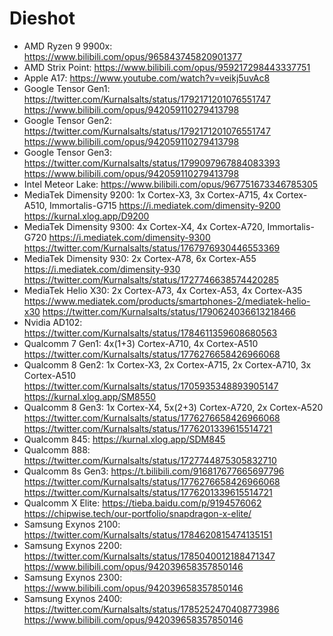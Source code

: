 # Dieshot

- AMD Ryzen 9 9900x: https://www.bilibili.com/opus/965843745820901377
- AMD Strix Point: https://www.bilibili.com/opus/959217298443337751
- Apple A17: https://www.youtube.com/watch?v=veikj5uvAc8
- Google Tensor Gen1: https://twitter.com/Kurnalsalts/status/1792171201076551747 https://www.bilibili.com/opus/942059110279413798
- Google Tensor Gen2: https://twitter.com/Kurnalsalts/status/1792171201076551747 https://www.bilibili.com/opus/942059110279413798
- Google Tensor Gen3: https://twitter.com/Kurnalsalts/status/1799097967884083393 https://www.bilibili.com/opus/942059110279413798
- Intel Meteor Lake: https://www.bilibili.com/opus/967751673346785305
- MediaTek Dimensity 9200: 1x Cortex-X3, 3x Cortex-A715, 4x Cortex-A510, Immortalis-G715 https://i.mediatek.com/dimensity-9200 https://kurnal.xlog.app/D9200
- MediaTek Dimensity 9300: 4x Cortex-X4, 4x Cortex-A720, Immortalis-G720 https://i.mediatek.com/dimensity-9300 https://twitter.com/Kurnalsalts/status/1767976930446553369
- MediaTek Dimensity 930: 2x Cortex-A78, 6x Cortex-A55 https://i.mediatek.com/dimensity-930 https://twitter.com/Kurnalsalts/status/1727746638574420285
- MediaTek Helio X30: 2x Cortex-A73, 4x Cortex-A53, 4x Cortex-A35 https://www.mediatek.com/products/smartphones-2/mediatek-helio-x30 https://twitter.com/Kurnalsalts/status/1790624036613218466
- Nvidia AD102: https://twitter.com/Kurnalsalts/status/1784611359608680563
- Qualcomm 7 Gen1: 4x(1+3) Cortex-A710, 4x Cortex-A510 https://twitter.com/Kurnalsalts/status/1776276658426966068
- Qualcomm 8 Gen2: 1x Cortex-X3, 2x Cortex-A715, 2x Cortex-A710, 3x Cortex-A510 https://twitter.com/Kurnalsalts/status/1705935348893905147 https://kurnal.xlog.app/SM8550
- Qualcomm 8 Gen3: 1x Cortex-X4, 5x(2+3) Cortex-A720, 2x Cortex-A520 https://twitter.com/Kurnalsalts/status/1776276658426966068 https://twitter.com/Kurnalsalts/status/1776201339615514721
- Qualcomm 845: https://kurnal.xlog.app/SDM845
- Qualcomm 888: https://twitter.com/Kurnalsalts/status/1727744875305832710
- Qualcomm 8s Gen3: https://t.bilibili.com/916817677665697796 https://twitter.com/Kurnalsalts/status/1776276658426966068 https://twitter.com/Kurnalsalts/status/1776201339615514721
- Qualcomm X Elite: https://tieba.baidu.com/p/9194576062 https://chipwise.tech/our-portfolio/snapdragon-x-elite/
- Samsung Exynos 2100: https://twitter.com/Kurnalsalts/status/1784620815474135151
- Samsung Exynos 2200: https://twitter.com/Kurnalsalts/status/1785040012188471347 https://www.bilibili.com/opus/942039658357850146
- Samsung Exynos 2300: https://www.bilibili.com/opus/942039658357850146
- Samsung Exynos 2400: https://twitter.com/Kurnalsalts/status/1785252470408773986 https://www.bilibili.com/opus/942039658357850146

